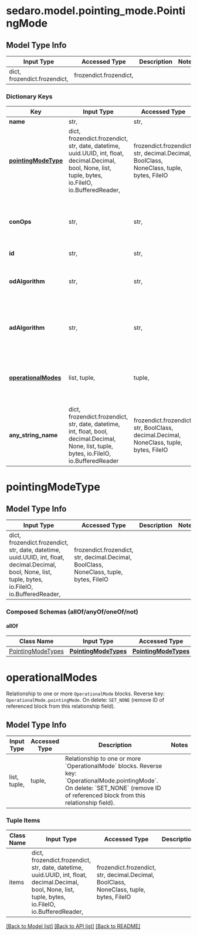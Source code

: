 # sedaro.model.pointing_mode.PointingMode

## Model Type Info
Input Type | Accessed Type | Description | Notes
------------ | ------------- | ------------- | -------------
dict, frozendict.frozendict,  | frozendict.frozendict,  |  | 

### Dictionary Keys
Key | Input Type | Accessed Type | Description | Notes
------------ | ------------- | ------------- | ------------- | -------------
**name** | str,  | str,  |  | 
**[pointingModeType](#pointingModeType)** | dict, frozendict.frozendict, str, date, datetime, uuid.UUID, int, float, decimal.Decimal, bool, None, list, tuple, bytes, io.FileIO, io.BufferedReader,  | frozendict.frozendict, str, decimal.Decimal, BoolClass, NoneClass, tuple, bytes, FileIO |  | 
**conOps** | str,  | str,  | Relationship to a &#x60;ConOps&#x60; block. Reverse key: &#x60;ConOps.pointingModes&#x60;. On delete: &#x60;RESTRICT&#x60; (prevent referenced block from being deleted while relationship to this one exists). | 
**id** | str,  | str,  |  | [optional] 
**odAlgorithm** | str,  | str,  | Relationship to zero or one &#x60;OrbitDeterminationAlgorithm&#x60; blocks. On delete: &#x60;RESTRICT&#x60; (prevent referenced block from being deleted while relationship to this one exists). | [optional] 
**adAlgorithm** | str,  | str,  | Relationship to zero or one &#x60;AttitudeDeterminationAlgorithm&#x60; blocks. On delete: &#x60;RESTRICT&#x60; (prevent referenced block from being deleted while relationship to this one exists). | [optional] 
**[operationalModes](#operationalModes)** | list, tuple,  | tuple,  | Relationship to one or more &#x60;OperationalMode&#x60; blocks. Reverse key: &#x60;OperationalMode.pointingMode&#x60;. On delete: &#x60;SET_NONE&#x60; (remove ID of referenced block from this relationship field). | [optional] 
**any_string_name** | dict, frozendict.frozendict, str, date, datetime, int, float, bool, decimal.Decimal, None, list, tuple, bytes, io.FileIO, io.BufferedReader | frozendict.frozendict, str, BoolClass, decimal.Decimal, NoneClass, tuple, bytes, FileIO | any string name can be used but the value must be the correct type | [optional]

# pointingModeType

## Model Type Info
Input Type | Accessed Type | Description | Notes
------------ | ------------- | ------------- | -------------
dict, frozendict.frozendict, str, date, datetime, uuid.UUID, int, float, decimal.Decimal, bool, None, list, tuple, bytes, io.FileIO, io.BufferedReader,  | frozendict.frozendict, str, decimal.Decimal, BoolClass, NoneClass, tuple, bytes, FileIO |  | 

### Composed Schemas (allOf/anyOf/oneOf/not)
#### allOf
Class Name | Input Type | Accessed Type | Description | Notes
------------- | ------------- | ------------- | ------------- | -------------
[PointingModeTypes](PointingModeTypes.md) | [**PointingModeTypes**](PointingModeTypes.md) | [**PointingModeTypes**](PointingModeTypes.md) |  | 

# operationalModes

Relationship to one or more `OperationalMode` blocks. Reverse key: `OperationalMode.pointingMode`. On delete: `SET_NONE` (remove ID of referenced block from this relationship field).

## Model Type Info
Input Type | Accessed Type | Description | Notes
------------ | ------------- | ------------- | -------------
list, tuple,  | tuple,  | Relationship to one or more &#x60;OperationalMode&#x60; blocks. Reverse key: &#x60;OperationalMode.pointingMode&#x60;. On delete: &#x60;SET_NONE&#x60; (remove ID of referenced block from this relationship field). | 

### Tuple Items
Class Name | Input Type | Accessed Type | Description | Notes
------------- | ------------- | ------------- | ------------- | -------------
items | dict, frozendict.frozendict, str, date, datetime, uuid.UUID, int, float, decimal.Decimal, bool, None, list, tuple, bytes, io.FileIO, io.BufferedReader,  | frozendict.frozendict, str, decimal.Decimal, BoolClass, NoneClass, tuple, bytes, FileIO |  | 

[[Back to Model list]](../../README.md#documentation-for-models) [[Back to API list]](../../README.md#documentation-for-api-endpoints) [[Back to README]](../../README.md)

